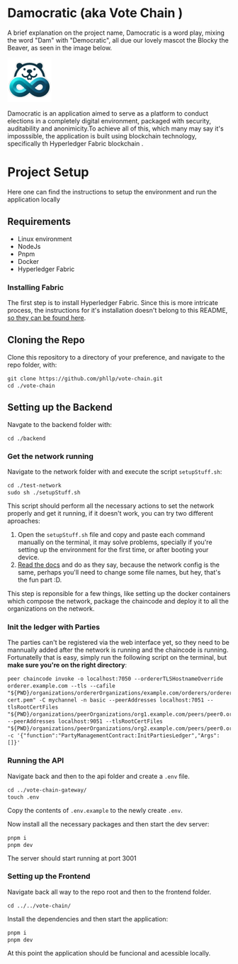 # Damocratic (aka Vote Chain )

A brief explanation on the project name, Damocratic is a word play, mixing the word "Dam" with "Democratic", all due our lovely mascot the Blocky the Beaver, as seen in the image below.

![Blocky Beaver](vote-chain/public/logo-small.png)

Damocratic is an application aimed to serve as a platform to conduct elections in a completely digital environment, packaged with security, auditability and anonimicity.To achieve all of this, which many may say it's imposssible, the application is built using blockchain technology, specifically th Hyperledger Fabric blockchain .

# Project Setup

Here one can find the instructions to setup the environment and run the application locally

## Requirements

- Linux environment
- NodeJs
- Pnpm
- Docker
- Hyperledger Fabric

### Installing Fabric

The first step is to install Hyperledger Fabric. Since this is more intricate process, the instructions for it's installation doesn't belong to this README, [so they can be found here](https://hyperledger-fabric.readthedocs.io/en/latest/getting_started.html#getting-started-install).

## Cloning the Repo

Clone this repository to a directory of your preference, and navigate to the repo folder, with:

```
git clone https://github.com/phllp/vote-chain.git
cd ./vote-chain
```

## Setting up the Backend

Navgate to the backend folder with:

```
cd ./backend
```

### Get the network running

Navigate to the network folder with and execute the script `setupStuff.sh`:

```
cd ./test-network
sudo sh ./setupStuff.sh
```

This script should perform all the necessary actions to set the network properly and get it running, if it doesn't work, you can try two different aproaches:

1. Open the `setupStuff.sh` file and copy and paste each command manually on the terminal, it may solve problems, specially if you're setting up the environment for the first time, or after booting your device.
2. [Read the docs](https://hyperledger-fabric.readthedocs.io/en/latest/test_network.html) and do as they say, because the network config is the same, perhaps you'll need to change some file names, but hey, that's the fun part :D.

This step is reponsible for a few things, like setting up the docker containers which compose the network, package the chaincode and deploy it to all the organizations on the network.

### Init the ledger with Parties

The parties can't be registered via the web interface yet, so they need to be mannually added after the network is running and the chaincode is running.
Fortunatelly that is easy, simply run the following script on the terminal, but **make sure you're on the right directory**:

```
peer chaincode invoke -o localhost:7050 --ordererTLSHostnameOverride orderer.example.com --tls --cafile "${PWD}/organizations/ordererOrganizations/example.com/orderers/orderer.example.com/msp/tlscacerts/tlsca.example.com-cert.pem" -C mychannel -n basic --peerAddresses localhost:7051 --tlsRootCertFiles "${PWD}/organizations/peerOrganizations/org1.example.com/peers/peer0.org1.example.com/tls/ca.crt" --peerAddresses localhost:9051 --tlsRootCertFiles "${PWD}/organizations/peerOrganizations/org2.example.com/peers/peer0.org2.example.com/tls/ca.crt" -c '{"function":"PartyManagementContract:InitPartiesLedger","Args":[]}'

```

### Running the API

Navigate back and then to the api folder and create a `.env` file.

```
cd ../vote-chain-gateway/
touch .env
```

Copy the contents of `.env.example` to the newly create `.env`.

Now install all the necessary packages and then start the dev server:

```
pnpm i
pnpm dev
```

The server should start running at port 3001

### Setting up the Frontend

Navigate back all way to the repo root and then to the frontend folder.

```
cd ../../vote-chain/
```

Install the dependencies and then start the application:

```
pnpm i
pnpm dev
```

At this point the application should be funcional and acessible locally.
